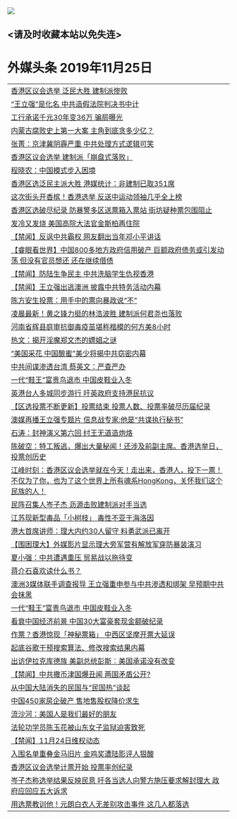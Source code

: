 
<tr>
  <td align=center><img src="https://cdn.jsdelivr.net/gh/gyoupiodf/im1/%E5%BE%AE%E4%BF%A1%E8%AF%B4%E6%98%8E4.jpg" /></td>  
</tr>

## <请及时收藏本站以免失连> </a>
# 外媒头条 2019年11月25日</a>

<table>

<tr><td colspan="2" align="left"><a href="https://xball.casa/oo.aspx?name=c1099043&key=eqxowaguscvmxdgc&from=gy">香港区议会选举 泛民大胜 建制派惨败</a></td></tr>
<tr><td colspan="2" align="left"><a href="https://xball.casa/oo.aspx?name=c1099045&key=eqxowaguscvmxdgc&from=gy">“王立强”是化名 中共造假法院判决书中计</a></td></tr>
<tr><td colspan="2" align="left"><a href="https://xball.casa/oo.aspx?name=c1099036&key=eqxowaguscvmxdgc&from=gy">工行承诺千元30年变36万 骗局曝光</a></td></tr>
<tr><td colspan="2" align="left"><a href="https://xball.casa/oo.aspx?name=c1099040&key=eqxowaguscvmxdgc&from=gy">内蒙古腐败史上第一大案 主角到底贪多少亿？</a></td></tr>
<tr><td colspan="2" align="left"><a href="https://xball.casa/oo.aspx?name=c1099047&key=eqxowaguscvmxdgc&from=gy">张菁：京津冀阴霾严重 中共处理方式逻辑可笑</a></td></tr>
<tr><td colspan="2" align="left"><a href="https://xball.casa/oo.aspx?name=c1099051&key=eqxowaguscvmxdgc&from=gy">香港区议会选举 建制派「崩盘式落败」</a></td></tr>
<tr><td colspan="2" align="left"><a href="https://xball.casa/oo.aspx?name=c1099041&key=eqxowaguscvmxdgc&from=gy">程晓农：中国模式步入困境</a></td></tr>
<tr><td colspan="2" align="left"><a href="https://xball.casa/oo.aspx?name=c1099055&key=eqxowaguscvmxdgc&from=gy">香港区选泛民主派大胜 港媒统计：非建制已取351席</a></td></tr>
<tr><td colspan="2" align="left"><a href="https://xball.casa/oo.aspx?name=c1099054&key=eqxowaguscvmxdgc&from=gy">这次街头开香槟！香港选举 反送中运动领袖几乎全上榜</a></td></tr>
<tr><td colspan="2" align="left"><a href="https://xball.casa/oo.aspx?name=c1099038&key=eqxowaguscvmxdgc&from=gy">香港区选破尽纪录 防暴警多区送票箱入票站 街坊疑种票包围阻止</a></td></tr>
<tr><td colspan="2" align="left"><a href="https://xball.casa/oo.aspx?name=c1099042&key=eqxowaguscvmxdgc&from=gy">发冷又发烧 美国高院大法官金斯柏再住院</a></td></tr>
<tr><td colspan="2" align="left"><a href="https://xball.casa/oo.aspx?name=c1099053&key=eqxowaguscvmxdgc&from=gy">【禁闻】反讽中共霸权 网友翻出当年邓小平讲话</a></td></tr>
<tr><td colspan="2" align="left"><a href="https://xball.casa/oo.aspx?name=c1099050&key=eqxowaguscvmxdgc&from=gy">【睿眼看世界】中国800多地方政府信用破产 巨额政府债务或引发动荡 但没有官员想还 还在继续借债</a></td></tr>
<tr><td colspan="2" align="left"><a href="https://xball.casa/oo.aspx?name=c1099046&key=eqxowaguscvmxdgc&from=gy">【禁闻】防陆生争民主 中共洗脑学生仇视香港</a></td></tr>
<tr><td colspan="2" align="left"><a href="https://xball.casa/oo.aspx?name=c1099048&key=eqxowaguscvmxdgc&from=gy">【禁闻】王立强出逃澳洲 披露中共特务活动内幕</a></td></tr>
<tr><td colspan="2" align="left"><a href="https://xball.casa/oo.aspx?name=c1099032&key=eqxowaguscvmxdgc&from=gy">陈方安生投票：用手中的票向暴政说“不”</a></td></tr>
<tr><td colspan="2" align="left"><a href="https://xball.casa/oo.aspx?name=c1099031&key=eqxowaguscvmxdgc&from=gy">凌晨最新！黄之锋力挺的林浩波胜 建制派何君尧也落败</a></td></tr>
<tr><td colspan="2" align="left"><a href="https://xball.casa/oo.aspx?name=c1099049&key=eqxowaguscvmxdgc&from=gy">河南省辉县庭审抗御毒疫苗堪称楷模的何方美8小时</a></td></tr>
<tr><td colspan="2" align="left"><a href="https://xball.casa/oo.aspx?name=c1099026&key=eqxowaguscvmxdgc&from=gy">热文：揭开淫魔郑文杰的嫖娼之谜</a></td></tr>
<tr><td colspan="2" align="left"><a href="https://xball.casa/oo.aspx?name=c1099052&key=eqxowaguscvmxdgc&from=gy">“美国采花 中国酿蜜”美少将揭中共窃密内幕</a></td></tr>
<tr><td colspan="2" align="left"><a href="https://xball.casa/oo.aspx?name=c1098978&key=eqxowaguscvmxdgc&from=gy">中共间谍渗透台湾 蔡英文：严查严办</a></td></tr>
<tr><td colspan="2" align="left"><a href="https://xball.casa/oo.aspx?name=c1099039&key=eqxowaguscvmxdgc&from=gy">一代“鞋王”富贵鸟退市 中国皮鞋业入冬</a></td></tr>
<tr><td colspan="2" align="left"><a href="https://xball.casa/oo.aspx?name=c1099044&key=eqxowaguscvmxdgc&from=gy">英港台人多城同步游行 吁英政府支持港民抗议</a></td></tr>
<tr><td colspan="2" align="left"><a href="https://xball.casa/oo.aspx?name=c1099034&key=eqxowaguscvmxdgc&from=gy">【区选投票不断更新】投票结束 投票人数、投票率破尽历届纪录</a></td></tr>
<tr><td colspan="2" align="left"><a href="https://xball.casa/oo.aspx?name=c1099017&key=eqxowaguscvmxdgc&from=gy">澳媒再播王立强专题片 信息战专家:他是“共谍执行秘书”</a></td></tr>
<tr><td colspan="2" align="left"><a href="https://xball.casa/oo.aspx?name=c816850&key=eqxowaguscvmxdgc&from=gy">石涛：封神演义第六回 纣王无道造炮烙</a></td></tr>
<tr><td colspan="2" align="left"><a href="https://xball.casa/oo.aspx?name=c816932&key=eqxowaguscvmxdgc&from=gy">陈破空：特工叛逃，爆出大量秘闻！还涉及前副主席。香港选举日，投票创历史</a></td></tr>
<tr><td colspan="2" align="left"><a href="https://xball.casa/oo.aspx?name=c922850&key=eqxowaguscvmxdgc&from=gy">江峰时刻：香港区议会选举就在今天！走出来，香港人，投下一票！不仅为了你，也为了这个世界上所有魂系HongKong，关怀我们这个民族的人！</a></td></tr>
<tr><td colspan="2" align="left"><a href="https://xball.casa/oo.aspx?name=c1099037&key=eqxowaguscvmxdgc&from=gy">民阵召集人岑子杰 沥源击败建制派对手当选</a></td></tr>
<tr><td colspan="2" align="left"><a href="https://xball.casa/oo.aspx?name=c1099021&key=eqxowaguscvmxdgc&from=gy">江苏现新型毒品「小树枝」 毒性不亚于海洛因</a></td></tr>
<tr><td colspan="2" align="left"><a href="https://xball.casa/oo.aspx?name=c1099024&key=eqxowaguscvmxdgc&from=gy">港大首席讲师：理大内约30人留守 料勇武派已离开</a></td></tr>
<tr><td colspan="2" align="left"><a href="https://xball.casa/oo.aspx?name=c1099033&key=eqxowaguscvmxdgc&from=gy">【围困理大】外媒影片显示理大旁军营有解放军穿防暴装演习</a></td></tr>
<tr><td colspan="2" align="left"><a href="https://xball.casa/oo.aspx?name=c1099016&key=eqxowaguscvmxdgc&from=gy">夏小强：中共遭遇重压 贸易战以拖待变</a></td></tr>
<tr><td colspan="2" align="left"><a href="https://xball.casa/oo.aspx?name=c1099035&key=eqxowaguscvmxdgc&from=gy">蒋介石喜欢读什么书？</a></td></tr>
<tr><td colspan="2" align="left"><a href="https://xball.casa/oo.aspx?name=c1099022&key=eqxowaguscvmxdgc&from=gy">澳洲3媒体联手调查报导 王立强重申参与中共渗透和绑架 早预期中共会抹黑</a></td></tr>
<tr><td colspan="2" align="left"><a href="https://xball.casa/oo.aspx?name=c1099028&key=eqxowaguscvmxdgc&from=gy">一代“鞋王”富贵鸟退市 中国皮鞋业入冬</a></td></tr>
<tr><td colspan="2" align="left"><a href="https://xball.casa/oo.aspx?name=c1099025&key=eqxowaguscvmxdgc&from=gy">看衰中国经济前景 中国30大富豪套现金额破纪录</a></td></tr>
<tr><td colspan="2" align="left"><a href="https://xball.casa/oo.aspx?name=c1099020&key=eqxowaguscvmxdgc&from=gy">作票？香港惊现「神秘票箱」 中西区坚摩开票大延误</a></td></tr>
<tr><td colspan="2" align="left"><a href="https://xball.casa/oo.aspx?name=c1099027&key=eqxowaguscvmxdgc&from=gy">起底谷歌干预搜索算法、修改搜索结果内幕</a></td></tr>
<tr><td colspan="2" align="left"><a href="https://xball.casa/oo.aspx?name=c1099023&key=eqxowaguscvmxdgc&from=gy">出访伊拉克库德族 美副总统彭斯︰美国承诺没有改变</a></td></tr>
<tr><td colspan="2" align="left"><a href="https://xball.casa/oo.aspx?name=c1099064&key=eqxowaguscvmxdgc&from=gy">【禁闻】中共撒币津国爆丑闻 两国矛盾公开?</a></td></tr>
<tr><td colspan="2" align="left"><a href="https://xball.casa/oo.aspx?name=c1099062&key=eqxowaguscvmxdgc&from=gy">从中国大陆消失的民国与“民国热”谈起</a></td></tr>
<tr><td colspan="2" align="left"><a href="https://xball.casa/oo.aspx?name=c1099060&key=eqxowaguscvmxdgc&from=gy">中国450家房企破产 售地售股权降价求生</a></td></tr>
<tr><td colspan="2" align="left"><a href="https://xball.casa/oo.aspx?name=c1099061&key=eqxowaguscvmxdgc&from=gy">流沙河：美国人是我们最好的朋友</a></td></tr>
<tr><td colspan="2" align="left"><a href="https://xball.casa/oo.aspx?name=c1099015&key=eqxowaguscvmxdgc&from=gy">法轮功学员陈玉花被山东女子监狱迫害致死</a></td></tr>
<tr><td colspan="2" align="left"><a href="https://xball.casa/oo.aspx?name=c1099063&key=eqxowaguscvmxdgc&from=gy">【禁闻】11月24日维权动态</a></td></tr>
<tr><td colspan="2" align="left"><a href="https://xball.casa/oo.aspx?name=c1099059&key=eqxowaguscvmxdgc&from=gy">入围名单重叠金马旧片 金鸡奖遭陆影评人狠酸</a></td></tr>
<tr><td colspan="2" align="left"><a href="https://xball.casa/oo.aspx?name=c1099058&key=eqxowaguscvmxdgc&from=gy">香港区议会选举计票开始 投票率创纪录</a></td></tr>
<tr><td colspan="2" align="left"><a href="https://xball.casa/oo.aspx?name=c1099065&key=eqxowaguscvmxdgc&from=gy">岑子杰称选举结果反映民意 吁各当选人向警方施压要求解封理大 政府应回应五大诉求</a></td></tr>
<tr><td colspan="2" align="left"><a href="https://xball.casa/oo.aspx?name=c1099066&key=eqxowaguscvmxdgc&from=gy">用选票教训他！元朗白衣人无差别攻击事件 这几人都落选</a></td></tr>

</table>
